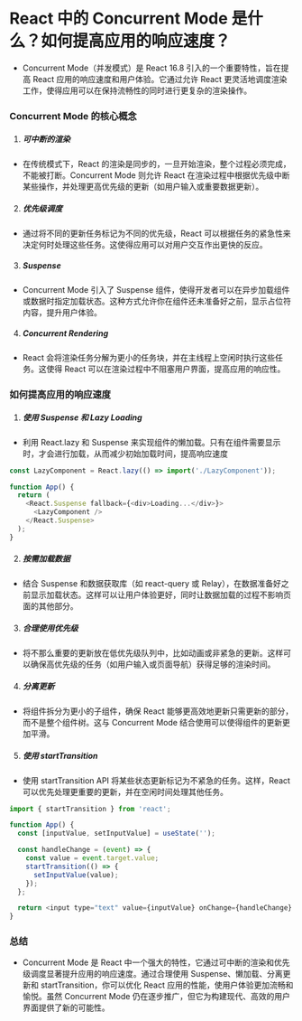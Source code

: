 # React 中的 Concurrent Mode 是什么？如何提高应用的响应速度？

- Concurrent Mode（并发模式）是 React 16.8 引入的一个重要特性，旨在提高 React 应用的响应速度和用户体验。它通过允许 React 更灵活地调度渲染工作，使得应用可以在保持流畅性的同时进行更复杂的渲染操作。

### Concurrent Mode 的核心概念

1. ##### 可中断的渲染

- 在传统模式下，React 的渲染是同步的，一旦开始渲染，整个过程必须完成，不能被打断。Concurrent Mode 则允许 React 在渲染过程中根据优先级中断某些操作，并处理更高优先级的更新（如用户输入或重要数据更新）。

2. ##### 优先级调度

- 通过将不同的更新任务标记为不同的优先级，React 可以根据任务的紧急性来决定何时处理这些任务。这使得应用可以对用户交互作出更快的反应。

3. ##### Suspense

- Concurrent Mode 引入了 Suspense 组件，使得开发者可以在异步加载组件或数据时指定加载状态。这种方式允许你在组件还未准备好之前，显示占位符内容，提升用户体验。

4. ##### Concurrent Rendering

- React 会将渲染任务分解为更小的任务块，并在主线程上空闲时执行这些任务。这使得 React 可以在渲染过程中不阻塞用户界面，提高应用的响应性。

### 如何提高应用的响应速度

1. ##### 使用 Suspense 和 Lazy Loading

- 利用 React.lazy 和 Suspense 来实现组件的懒加载。只有在组件需要显示时，才会进行加载，从而减少初始加载时间，提高响应速度

```js
const LazyComponent = React.lazy(() => import('./LazyComponent'));

function App() {
  return (
    <React.Suspense fallback={<div>Loading...</div>}>
      <LazyComponent />
    </React.Suspense>
  );
}
```

2. ##### 按需加载数据

- 结合 Suspense 和数据获取库（如 react-query 或 Relay），在数据准备好之前显示加载状态。这样可以让用户体验更好，同时让数据加载的过程不影响页面的其他部分。

3. ##### 合理使用优先级

- 将不那么重要的更新放在低优先级队列中，比如动画或非紧急的更新。这样可以确保高优先级的任务（如用户输入或页面导航）获得足够的渲染时间。

4. ##### 分离更新

- 将组件拆分为更小的子组件，确保 React 能够更高效地更新只需更新的部分，而不是整个组件树。这与 Concurrent Mode 结合使用可以使得组件的更新更加平滑。

5. ##### 使用 startTransition

- 使用 startTransition API 将某些状态更新标记为不紧急的任务。这样，React 可以优先处理更重要的更新，并在空闲时间处理其他任务。

```js
import { startTransition } from 'react';

function App() {
  const [inputValue, setInputValue] = useState('');

  const handleChange = (event) => {
    const value = event.target.value;
    startTransition(() => {
      setInputValue(value);
    });
  };

  return <input type="text" value={inputValue} onChange={handleChange} />;
}
```

### 总结

- Concurrent Mode 是 React 中一个强大的特性，它通过可中断的渲染和优先级调度显著提升应用的响应速度。通过合理使用 Suspense、懒加载、分离更新和 startTransition，你可以优化 React 应用的性能，使用户体验更加流畅和愉悦。虽然 Concurrent Mode 仍在逐步推广，但它为构建现代、高效的用户界面提供了新的可能性。
